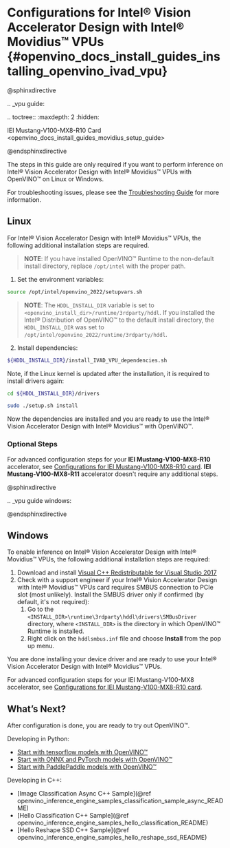# Configurations for Intel® Vision Accelerator Design with Intel® Movidius™ VPUs  {#openvino_docs_install_guides_installing_openvino_ivad_vpu}

@sphinxdirective

.. _vpu guide:

.. toctree::
   :maxdepth: 2
   :hidden:

   IEI Mustang-V100-MX8-R10 Card <openvino_docs_install_guides_movidius_setup_guide>
        
@endsphinxdirective


The steps in this guide are only required if you want to perform inference on Intel® Vision Accelerator Design with Intel® Movidius™ VPUs with OpenVINO™ on Linux or Windows.

For troubleshooting issues, please see the [Troubleshooting Guide](troubleshooting.md) for more information.

## Linux

For Intel® Vision Accelerator Design with Intel® Movidius™ VPUs, the following additional installation steps are required.

> **NOTE**: If you have installed OpenVINO™ Runtime to the non-default install directory, replace `/opt/intel` with the proper path.

1. Set the environment variables:
```sh
source /opt/intel/openvino_2022/setupvars.sh
```
> **NOTE**: The `HDDL_INSTALL_DIR` variable is set to `<openvino_install_dir>/runtime/3rdparty/hddl`. If you installed the Intel® Distribution of OpenVINO™ to the default install directory, the `HDDL_INSTALL_DIR` was set to `/opt/intel/openvino_2022/runtime/3rdparty/hddl`.

2. Install dependencies:
```sh
${HDDL_INSTALL_DIR}/install_IVAD_VPU_dependencies.sh
```
Note, if the Linux kernel is updated after the installation, it is required to install drivers again: 
```sh
cd ${HDDL_INSTALL_DIR}/drivers
```
```sh
sudo ./setup.sh install
```
Now the dependencies are installed and you are ready to use the Intel® Vision Accelerator Design with Intel® Movidius™ with OpenVINO™.

### Optional Steps

For advanced configuration steps for your **IEI Mustang-V100-MX8-R10** accelerator, see [Configurations for IEI Mustang-V100-MX8-R10 card](configurations-for-iei-card.md). **IEI Mustang-V100-MX8-R11** accelerator doesn't require any additional steps. 

@sphinxdirective

.. _vpu guide windows:

@endsphinxdirective

## Windows

To enable inference on Intel® Vision Accelerator Design with Intel® Movidius™ VPUs, the following additional installation steps are required:

  1. Download and install <a href="https://www.microsoft.com/en-us/download/details.aspx?id=48145">Visual C++ Redistributable for Visual Studio 2017</a>
  2. Check with a support engineer if your Intel® Vision Accelerator Design with Intel® Movidius™ VPUs card requires SMBUS connection to PCIe slot (most unlikely). Install the SMBUS driver only if confirmed (by default, it's not required):
      1. Go to the `<INSTALL_DIR>\runtime\3rdparty\hddl\drivers\SMBusDriver` directory, where `<INSTALL_DIR>` is the directory in which OpenVINO™ Runtime is installed.
      2. Right click on the `hddlsmbus.inf` file and choose **Install** from the pop up menu.

You are done installing your device driver and are ready to use your Intel® Vision Accelerator Design with Intel® Movidius™ VPUs.

For advanced configuration steps for your IEI Mustang-V100-MX8 accelerator, see [Configurations for IEI Mustang-V100-MX8-R10 card](configurations-for-iei-card.md).

## What’s Next?

After configuration is done, you are ready to try out OpenVINO™.

Developing in Python:
   * [Start with tensorflow models with OpenVINO™](https://docs.openvino.ai/latest/notebooks/101-tensorflow-to-openvino-with-output.html)
   * [Start with ONNX and PyTorch models with OpenVINO™](https://docs.openvino.ai/latest/notebooks/102-pytorch-onnx-to-openvino-with-output.html)
   * [Start with PaddlePaddle models with OpenVINO™](https://docs.openvino.ai/latest/notebooks/103-paddle-onnx-to-openvino-classification-with-output.html)

Developing in C++:
   * [Image Classification Async C++ Sample](@ref openvino_inference_engine_samples_classification_sample_async_README)
   * [Hello Classification C++ Sample](@ref openvino_inference_engine_samples_hello_classification_README)
   * [Hello Reshape SSD C++ Sample](@ref openvino_inference_engine_samples_hello_reshape_ssd_README)
